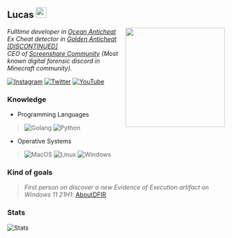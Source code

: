 <h2>Lucas <img src="https://www.fg-a.com/flags/argentina-flag-animated.gif" width="25"></h2>
<img align='right' src="https://media.discordapp.net/attachments/874385566400127097/1026499758413582496/B73DFA94-B062-416D-B751-7C4B8489ACC3.jpg?" width="230">
<p><em>Fulltime developer in <a href="https://anticheat.site">Ocean Anticheat</a>
</br>Ex Cheat detector in <a href="https://goldentool.net">Golden Anticheat [DISCONTINUED]</a>
</br>CEO of <a href="https://discord.gg/screenshare">Screenshare Community</a> (Most known digital forensic discord in Minecraft community).
</em></p>

[![Instagram](https://img.shields.io/badge/Instagram-E4405F?style=for-the-badge&logo=instagram&logoColor=white)](https://instagram.com/lgog18) [![Twitter](https://img.shields.io/badge/Twitter-1D9BF0?style=for-the-badge&logo=twitter&logoColor=white)](https://twitter.com/RRRancio)
[![YouTube](https://img.shields.io/badge/YouTube-FF0000?style=for-the-badge&logo=youtube&logoColor=white)](https://youtube.com/c/notrancio)

### Knowledge
* Programming Languages

> ![Golang](https://img.shields.io/badge/Go-00ADD8?style=for-the-badge&logo=go&logoColor=white) ![Python](https://img.shields.io/badge/Python-3776AB?style=for-the-badge&logo=python&logoColor=white)
* Operative Systems

> ![MacOS](https://img.shields.io/badge/mac%20os-000000?style=for-the-badge&logo=apple&logoColor=white) ![Linux](https://img.shields.io/badge/Linux-FCC624?style=for-the-badge&logo=linux&logoColor=black) ![Windows](https://img.shields.io/badge/Windows-0078D6?style=for-the-badge&logo=windows&logoColor=white)

### Kind of goals
> *First person on discover a new Evidence of Execution artifact on Windows 11 21H1*: [AboutDFIR](https://aboutdfir.com/new-windows-11-pro-22h2-evidence-of-execution-artifact/)
### Stats
![Stats](https://github-readme-stats.vercel.app/api?username=RRancio&show_icons=true&theme=transparent)

